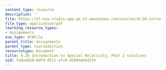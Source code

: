 ```yaml
---
content_type: resource
description: ''
file: https://ol-ocw-studio-app-qa.s3.amazonaws.com/courses/8-20-introduction-to-special-relativity-january-iap-2021/fd4ae8208df4d511afc8d289da64d254_MIT8_20iap21_pset2_soln.pdf
file_type: application/pdf
learning_resource_types:
- Assignments
ocw_type: OCWFile
parent_title: Assignments
parent_type: CourseSection
resourcetype: Document
title: 8.20 Introduction to Special Relativity, PSet 2 solutions
uid: fd4ae820-8df4-d511-afc8-d289da64d254
---
```

